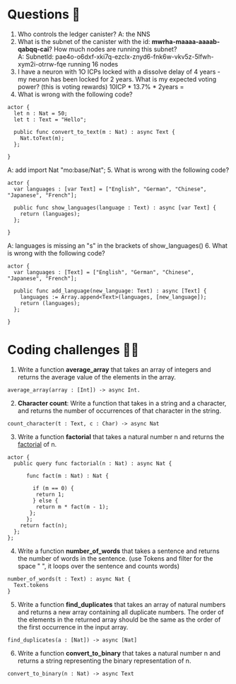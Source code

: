 # Questions 🙋

1. Who controls the ledger canister? 
A: the NNS
2. What is the subnet of the canister with the id: **mwrha-maaaa-aaaab-qabqq-cai**? How much nodes are running this subnet?  
A: SubnetId: pae4o-o6dxf-xki7q-ezclx-znyd6-fnk6w-vkv5z-5lfwh-xym2i-otrrw-fqe
running 16 nodes
3. I have a neuron with 1O ICPs locked with a dissolve delay of 4 years - my neuron has been locked for 2 years. What is my expected voting power?
(this is voting rewards) 10ICP * 13.7% * 2years = 
4. What is wrong with the following code?
```
actor {
  let n : Nat = 50;
  let t : Text = "Hello";

  public func convert_to_text(m : Nat) : async Text {
    Nat.toText(m);
  };
 
}
```
A: add import Nat "mo:base/Nat";
5. What is wrong with the following code?
```
actor {
  var languages : [var Text] = ["English", "German", "Chinese", "Japanese", "French"];

  public func show_languages(language : Text) : async [var Text] {
    return (languages);
  };
 
}
```
A: languages is missing an "s" in the brackets of show_languages()
6. What is wrong with the following code?
```
actor {
  var languages : [Text] = ["English", "German", "Chinese", "Japanese", "French"];

  public func add_language(new_language: Text) : async [Text] {
    languages := Array.append<Text>(languages, [new_language]);
    return (languages);
  };
 
}
```

# Coding challenges 🧑‍💻
1. Write a function **average_array** that takes an array of integers and returns the average value of the elements in the array.
```
average_array(array : [Int]) -> async Int. 
```
2. **Character count**: Write a function that takes in a string and a character, and returns the number of occurrences of that character in the string.
```
count_character(t : Text, c : Char) -> async Nat
```
3. Write a function **factorial** that takes a natural number n and returns the [factorial](https://www.britannica.com/science/factorial) of n.
```
actor {
  public query func factorial(n : Nat) : async Nat {

      func fact(m : Nat) : Nat {

        if (m == 0) {
         return 1;
        } else {
         return m * fact(m - 1);
       };
      };
    return fact(n);
  };
};
```
4.  Write a function **number_of_words** that takes a sentence and returns the number of words in the sentence. (use Tokens and filter for the space " ", it loops over the sentence and counts words)
```
number_of_words(t : Text) : async Nat {
  Text.tokens 
}

```
5. Write a function **find_duplicates** that takes an array of natural numbers and returns a new array containing all duplicate numbers. The order of the elements in the returned array should be the same as the order of the first occurrence in the input array.
```
find_duplicates(a : [Nat]) -> async [Nat]
```
6. Write a function **convert_to_binary** that takes a natural number n and returns a string representing the binary representation of n.
```
convert_to_binary(n : Nat) -> async Text

```